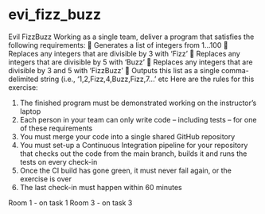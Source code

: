 # evi_fizz_buzz

Evil FizzBuzz
Working as a single team, deliver a program that satisfies the following requirements:
 Generates a list of integers from 1...100
 Replaces any integers that are divisible by 3 with ‘Fizz’
 Replaces any integers that are divisible by 5 with ‘Buzz’
 Replaces any integers that are divisible by 3 and 5 with ‘FizzBuzz’
 Outputs this list as a single comma-delimited string (i.e., ‘1,2,Fizz,4,Buzz,Fizz,7...’ etc
Here are the rules for this exercise:
1. The finished program must be demonstrated working on the instructor’s laptop
2. Each person in your team can only write code – including tests – for one of these
requirements
3. You must merge your code into a single shared GitHub repository
4. You must set-up a Continuous Integration pipeline for your repository that checks out the
code from the main branch, builds it and runs the tests on every check-in
5. Once the CI build has gone green, it must never fail again, or the exercise is over
6. The last check-in must happen within 60 minutes


Room 1 - on task 1
Room 3 - on task 3
